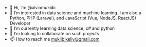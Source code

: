 - 👋 Hi, I’m @alvinmukiibi
- 👀 I’m interested in data science and machine learning. I am also a Python, PHP (Laravel), and JavaScript (Vue, NodeJS, ReactJS) Developer
- 🌱 I’m currently learning data science, c# and python
- 💞️ I’m looking to collaborate on such projects
- 📫 How to reach me mukiibikelly@gmail.com

<!---
alvinmukiibi/alvinmukiibi is a ✨ special ✨ repository because its `README.md` (this file) appears on your GitHub profile.
You can click the Preview link to take a look at your changes.
--->
